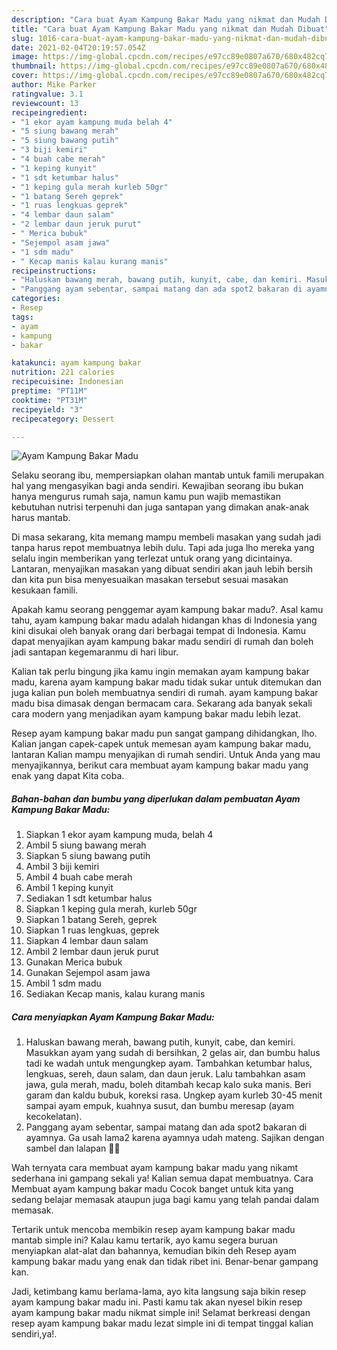```yaml
---
description: "Cara buat Ayam Kampung Bakar Madu yang nikmat dan Mudah Dibuat"
title: "Cara buat Ayam Kampung Bakar Madu yang nikmat dan Mudah Dibuat"
slug: 1016-cara-buat-ayam-kampung-bakar-madu-yang-nikmat-dan-mudah-dibuat
date: 2021-02-04T20:19:57.054Z
image: https://img-global.cpcdn.com/recipes/e97cc89e0807a670/680x482cq70/ayam-kampung-bakar-madu-foto-resep-utama.jpg
thumbnail: https://img-global.cpcdn.com/recipes/e97cc89e0807a670/680x482cq70/ayam-kampung-bakar-madu-foto-resep-utama.jpg
cover: https://img-global.cpcdn.com/recipes/e97cc89e0807a670/680x482cq70/ayam-kampung-bakar-madu-foto-resep-utama.jpg
author: Mike Parker
ratingvalue: 3.1
reviewcount: 13
recipeingredient:
- "1 ekor ayam kampung muda belah 4"
- "5 siung bawang merah"
- "5 siung bawang putih"
- "3 biji kemiri"
- "4 buah cabe merah"
- "1 keping kunyit"
- "1 sdt ketumbar halus"
- "1 keping gula merah kurleb 50gr"
- "1 batang Sereh geprek"
- "1 ruas lengkuas geprek"
- "4 lembar daun salam"
- "2 lembar daun jeruk purut"
- " Merica bubuk"
- "Sejempol asam jawa"
- "1 sdm madu"
- " Kecap manis kalau kurang manis"
recipeinstructions:
- "Haluskan bawang merah, bawang putih, kunyit, cabe, dan kemiri. Masukkan ayam yang sudah di bersihkan, 2 gelas air, dan bumbu halus tadi ke wadah untuk mengungkep ayam. Tambahkan ketumbar halus, lengkuas, sereh, daun salam, dan daun jeruk. Lalu tambahkan asam jawa, gula merah, madu, boleh ditambah kecap kalo suka manis. Beri garam dan kaldu bubuk, koreksi rasa. Ungkep ayam kurleb 30-45 menit sampai ayam empuk, kuahnya susut, dan bumbu meresap (ayam kecokelatan)."
- "Panggang ayam sebentar, sampai matang dan ada spot2 bakaran di ayamnya. Ga usah lama2 karena ayamnya udah mateng. Sajikan dengan sambel dan lalapan 👍🏻"
categories:
- Resep
tags:
- ayam
- kampung
- bakar

katakunci: ayam kampung bakar 
nutrition: 221 calories
recipecuisine: Indonesian
preptime: "PT11M"
cooktime: "PT31M"
recipeyield: "3"
recipecategory: Dessert

---
```



![Ayam Kampung Bakar Madu](https://img-global.cpcdn.com/recipes/e97cc89e0807a670/680x482cq70/ayam-kampung-bakar-madu-foto-resep-utama.jpg)

Selaku seorang ibu, mempersiapkan olahan mantab untuk famili merupakan hal yang mengasyikan bagi anda sendiri. Kewajiban seorang ibu bukan hanya mengurus rumah saja, namun kamu pun wajib memastikan kebutuhan nutrisi terpenuhi dan juga santapan yang dimakan anak-anak harus mantab.

Di masa  sekarang, kita memang mampu membeli masakan yang sudah jadi tanpa harus repot membuatnya lebih dulu. Tapi ada juga lho mereka yang selalu ingin memberikan yang terlezat untuk orang yang dicintainya. Lantaran, menyajikan masakan yang dibuat sendiri akan jauh lebih bersih dan kita pun bisa menyesuaikan masakan tersebut sesuai masakan kesukaan famili. 



Apakah kamu seorang penggemar ayam kampung bakar madu?. Asal kamu tahu, ayam kampung bakar madu adalah hidangan khas di Indonesia yang kini disukai oleh banyak orang dari berbagai tempat di Indonesia. Kamu dapat menyajikan ayam kampung bakar madu sendiri di rumah dan boleh jadi santapan kegemaranmu di hari libur.

Kalian tak perlu bingung jika kamu ingin memakan ayam kampung bakar madu, karena ayam kampung bakar madu tidak sukar untuk ditemukan dan juga kalian pun boleh membuatnya sendiri di rumah. ayam kampung bakar madu bisa dimasak dengan bermacam cara. Sekarang ada banyak sekali cara modern yang menjadikan ayam kampung bakar madu lebih lezat.

Resep ayam kampung bakar madu pun sangat gampang dihidangkan, lho. Kalian jangan capek-capek untuk memesan ayam kampung bakar madu, lantaran Kalian mampu menyajikan di rumah sendiri. Untuk Anda yang mau menyajikannya, berikut cara membuat ayam kampung bakar madu yang enak yang dapat Kita coba.

<!--inarticleads1-->

##### Bahan-bahan dan bumbu yang diperlukan dalam pembuatan Ayam Kampung Bakar Madu:

1. Siapkan 1 ekor ayam kampung muda, belah 4
1. Ambil 5 siung bawang merah
1. Siapkan 5 siung bawang putih
1. Ambil 3 biji kemiri
1. Ambil 4 buah cabe merah
1. Ambil 1 keping kunyit
1. Sediakan 1 sdt ketumbar halus
1. Siapkan 1 keping gula merah, kurleb 50gr
1. Siapkan 1 batang Sereh, geprek
1. Siapkan 1 ruas lengkuas, geprek
1. Siapkan 4 lembar daun salam
1. Ambil 2 lembar daun jeruk purut
1. Gunakan  Merica bubuk
1. Gunakan Sejempol asam jawa
1. Ambil 1 sdm madu
1. Sediakan  Kecap manis, kalau kurang manis




<!--inarticleads2-->

##### Cara menyiapkan Ayam Kampung Bakar Madu:

1. Haluskan bawang merah, bawang putih, kunyit, cabe, dan kemiri. Masukkan ayam yang sudah di bersihkan, 2 gelas air, dan bumbu halus tadi ke wadah untuk mengungkep ayam. Tambahkan ketumbar halus, lengkuas, sereh, daun salam, dan daun jeruk. Lalu tambahkan asam jawa, gula merah, madu, boleh ditambah kecap kalo suka manis. Beri garam dan kaldu bubuk, koreksi rasa. Ungkep ayam kurleb 30-45 menit sampai ayam empuk, kuahnya susut, dan bumbu meresap (ayam kecokelatan).
1. Panggang ayam sebentar, sampai matang dan ada spot2 bakaran di ayamnya. Ga usah lama2 karena ayamnya udah mateng. Sajikan dengan sambel dan lalapan 👍🏻




Wah ternyata cara membuat ayam kampung bakar madu yang nikamt sederhana ini gampang sekali ya! Kalian semua dapat membuatnya. Cara Membuat ayam kampung bakar madu Cocok banget untuk kita yang sedang belajar memasak ataupun juga bagi kamu yang telah pandai dalam memasak.

Tertarik untuk mencoba membikin resep ayam kampung bakar madu mantab simple ini? Kalau kamu tertarik, ayo kamu segera buruan menyiapkan alat-alat dan bahannya, kemudian bikin deh Resep ayam kampung bakar madu yang enak dan tidak ribet ini. Benar-benar gampang kan. 

Jadi, ketimbang kamu berlama-lama, ayo kita langsung saja bikin resep ayam kampung bakar madu ini. Pasti kamu tak akan nyesel bikin resep ayam kampung bakar madu nikmat simple ini! Selamat berkreasi dengan resep ayam kampung bakar madu lezat simple ini di tempat tinggal kalian sendiri,ya!.


